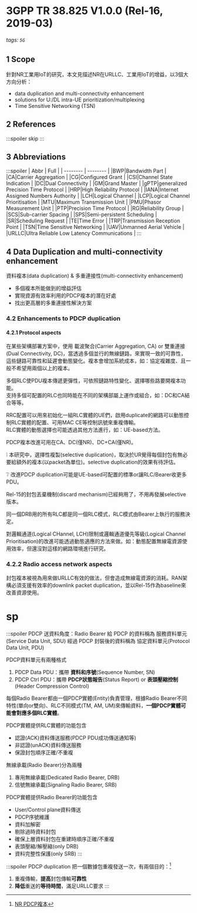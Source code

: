# 3GPP TR 38.825 V1.0.0 (Rel-16, 2019-03)
###### tags: `5G`
## 1 Scope
針對NR工業用IoT的研究，本文見描述NR在URLLC、工業用IoT的增益，以3個大方向分析：
- data duplication and multi-connectivity enhancement
- solutions for U:/DL intra-UE prioritization/multiplexing
- Time Sensitive Networking (TSN)
## 2 References
:::spoiler
skip
:::
## 3 Abbreviations
:::spoiler
| Abbr | Full |
| -------- | -------- |
|BWP|Bandwidth Part |
|CA|Carrier Aggregation |
|CG|Configured Grant |
|CSI|Channel State Indication |
|DC|Dual Connectivity |
|GM|Grand Master |
|gPTP|generalized Precision Time Protocol |
|HRP|High Reliability Protocol |
|IANA|Internet Assigned Numbers Authority |
|LCH|Logical Channel |
|LCP|Logical Channel Prioritisation |
|MTU|Maximum Transmission Unit |
|PMU|Phasor Measurement Unit |
|PTP|Precision Time Protocol |
|RG|Reliability Group |
|SCS|Sub-carrier Spacing |
|SPS|Semi-persistent Scheduling |
|SR|Scheduling Request |
|TE|Time Error |
|TRP|Transmission Reception Point |
|TSN|Time Sensitive Networking |
|UAV|Unmanned Aerial Vehicle |
|URLLC|Ultra Reliable Low Latency Communications |
:::
## 4 Data Duplication and multi-connectivity enhancement
資料複本(data duplication) & 多重連接性(multi-connectivity enhancement)
- 多個複本所能做到的增益評估
- 實現資源有效率利用的PDCP複本的潛在好處
- 找出更高層的多重連接性解決方案
### 4.2 Enhancements to PDCP duplication
#### 4.2.1 Protocol aspects
<!-- 在有4個複本的狀態下，可以使網路自由， -->在某些架構部署方案中，使用 載波聚合(Carrier Aggregation, CA) or 雙重連接(Dual Connectivity, DC)，當透過多個並行的無線鏈路，來實現一致的可靠性，這些鏈路可靠性和延遲會動態變化。複本會增加系統成本，如：協定複雜度、且一般不希望用兩個以上的複本。  

多個RLC使PDU複本傳遞更彈性，可依照鏈路特性變化、選擇哪些路要開複本功能。  
支持多個可配置的RLC也同時能在不同的架構部屬上運作或組合，如：DC和CA結合等等。  

RRC配置可以用來初始化一組RLC實體的UE們，啟用duplicate的網路可以動態控制RLC實體的配置、可用MAC CE等控制訊號來重複傳輸。  
RLC實體的動態選擇也可能透過其他方法進行，如：UE-based方法。  

PDCP複本改進可用在CA、DC(僅NR)、DC+CA(僅NR)。

:grey_exclamation: 本研究中，選擇性複製(selective duplication)，取決於UR覺得每個封包有無必要給額外的複本(以packet為單位)。selective duplication的效果有待評估。

:grey_question: 改進PDCP duplication可能是UE-based可配置的標準or讓RLC/Bearer收更多PDU。

Rel-15的封包丟棄機制(discard mechanism)已經夠用了，不用再發展selective版本。

同一個DRB用的所有RLC都是同一個RLC模式，RLC模式由Bearer上執行的服務決定。

對邏輯通道(Logical CHannel, LCH)限制或邏輯通道優先等級(Logical Channel Prioritisation)的改進可能透過動態適應的方法來做。如：動態配置無線電資源使用效率，但還沒對這樣的網路環境進行研究。
### 4.2.2 Radio access network aspects
封包複本被視為用來做URLLC有效的做法，但會造成無線電資源的消耗。RAN架構必須支援有效率的downlink packet duplication，並以Rel-15作為baseline來改善資源使用。
# sp
:::spoiler PDCP 
送資料角度：Radio Bearer 給 PDCP 的資料稱為 服務資料單元(Service Data Unit, SDU)
經過 PDCP 封裝後的資料稱為 協定資料單元(Protocol Data Unit, PDU)

PDCP資料單元有兩種格式
  1. PDCP Data PDU：攜帶 **資料和序號**(Sequence Number, SN)
  2. PDCP Ctrl PDU：攜帶 **PDCP狀態報告**(Status Report) or **表頭壓縮控制**(Header Compression Control)

每個Radio Bearer都由一個PDCP實體(Entity)負責管理，根據Radio Bearer不同特性(單向or雙向)、RLC不同模式(TM, AM, UM)來傳輸資料，**一個PDCP實體可能會對應多個RLC實體**。

PDCP實體提供RLC實體的功能包含
  - 認證(ACK)資料傳送服務(PDCP PDU成功傳送通知等)
  - 非認證(unACK)資料傳送服務
  - 保證封包順序正確/不重複

無線承載(Radio Bearer)分為兩種
  1. 專用無線承載(Dedicated Radio Bearer, DRB)
  2. 信號無線承載(Signaling Radio Bearer, SRB)

PDCP實體提供Radio Bearer的功能包含
  - User/Control plane資料傳送
  - PDCP序號維護
  - 資料加解密
  - 剔除過時資料封包
  - 確保上層資料封包在重建時順序正確/不重複
  - 表頭壓縮/解壓縮(only DRB)
  - 資料完整性保護(only SRB)
:::

:::spoiler PDCP duplication
把一個數據包重複發送一次，有兩個目的：[^PDCP_duplicate]
1. 重複傳輸，**提高**封包傳輸**可靠性**
2. **降低**重送的**等待時間**，滿足URLLC要求
:::













<!-- 
註腳 1 連結 
註腳 2 連結 [^second]
行內註腳^[行內註腳的文字] 定義
重複的註腳參考[^second]
-->
[^PDCP_duplicate]: 
    [NR PDCP複本](https://blog.csdn.net/jxwxg/article/details/97618296)




<!-- 
## :loudspeaker: 延伸閱讀  
:::info 
:link: [5G NR PHY](https://www.keysight.com/upload/cmc_upload/All/Understanding_the_5G_NR_Physical_Layer.pdf)  
:link: [5G NR with LTE](https://www.sharetechnote.com/html/5G/5G_LTE_Interworking.html#Overall_Layer2_Architecture)  
:link: [LTE layer2](https://note-on-clouds.blogspot.com/2017/03/lte-layer-2.html)  
:link: [LTE layer2 TW](https://www.2cm.com.tw/2cm/zh-tw/tech/A64431A9FDDC48F4AFFFC99688A8743D)  
:link: [General layer 2](http://securityalley.blogspot.com/2014/06/data-link-layer.html)  
:link:   
::: -->